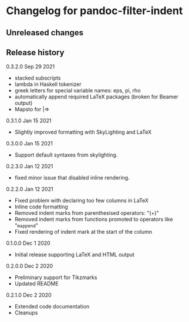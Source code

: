 # Changelog for pandoc-filter-indent

## Unreleased changes

## Release history

0.3.2.0 Sep 29 2021
  - stacked subscripts
  - lambda in Haskell tokenizer
  - greek letters for special variable names: eps, pi, rho
  - automatically append required LaTeX packages (broken for Beamer output)
  - Mapsto for |=>

0.3.1.0 Jan 15 2021
  - Slightly improved formatting with SkyLighting and LaTeX

0.3.0.0 Jan 15 2021
  - Support default syntaxes from skylighting.

0.2.3.0 Jan 12 2021
  - fixed minor issue that disabled inline rendering.

0.2.2.0 Jan 12 2021
  - Fixed problem with declaring too few columns in LaTeX
  - Inline code formatting
  - Removed indent marks from parenthesised operators: "(+)"
  - Removed indent marks from functions promoted to operators like "`mappend`"
  - Fixed rendering of indent mark at the start of the column

0.1.0.0 Dec 1 2020
  - Initial release supporting LaTeX and HTML output

0.2.0.0 Dec 2 2020
  - Preliminary support for Tikzmarks
  - Updated README

0.2.1.0 Dec 2 2020
  - Extended code documentation
  - Cleanups
